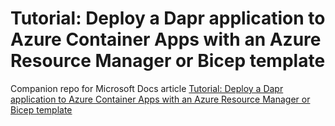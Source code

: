 # Tutorial: Deploy a Dapr application to Azure Container Apps with an Azure Resource Manager or Bicep template
Companion repo for Microsoft Docs article [Tutorial: Deploy a Dapr application to Azure Container Apps with an Azure Resource Manager or Bicep template](https://learn.microsoft.com/en-us/azure/container-apps/microservices-dapr-azure-resource-manager?tabs=bash&pivots=container-apps-arm)
